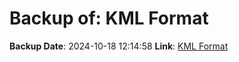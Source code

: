 # Backup of: KML Format

**Backup Date**: 2024-10-18 12:14:58
**Link**: [KML Format](https://przemienniki.net/export/przemienniki.kml)
